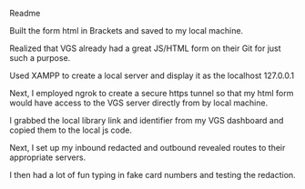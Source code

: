 Readme

Built the form html in Brackets and saved to my local machine.

Realized that VGS already had a great JS/HTML form on their Git for just such a purpose.

Used XAMPP to create a local server and display it as the localhost 127.0.0.1

Next, I employed ngrok to create a secure https tunnel so that my html form would have access to the VGS server directly from by local machine.

I grabbed the local library link and identifier from my VGS dashboard and copied them to the local js code.

Next, I set up my inbound redacted and outbound revealed routes to their appropriate servers.

I then had a lot of fun typing in fake card numbers and testing the redaction.
